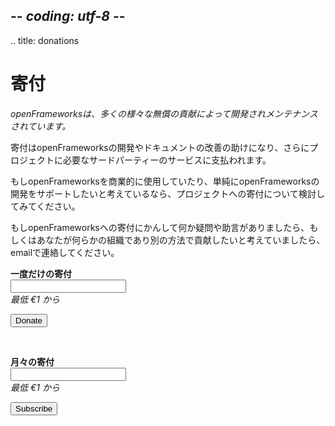 ## -*- coding: utf-8 -*-
.. title: donations


<div class="page-left-medium">
<h1>寄付</h1>

<em>openFrameworksは、多くの様々な無償の貢献によって開発されメンテナンスされています。</em>

<p>寄付はopenFrameworksの開発やドキュメントの改善の助けになり、さらにプロジェクトに必要なサードパーティーのサービスに支払われます。</p>

<p>もしopenFrameworksを商業的に使用していたり、単純にopenFrameworksの開発をサポートしたいと考えているなら、プロジェクトへの寄付について検討してみてください。</p>

<p>もしopenFrameworksへの寄付にかんして何か疑問や助言がありましたら、もしくはあなたが何らかの組織であり別の方法で貢献したいと考えていましたら、emailで連絡してください。

<script type="text/javascript" language="javascript">
<!--
$(document).ready(function(){
    window.setTimeout(function(){
      // Email obfuscator script 2.1 by Tim Williams, University of Arizona
      // Random encryption key feature coded by Andrew Moulden
      // This code is freeware provided these four comment lines remain intact
      // A wizard to generate this code is at http://www.jottings.com/obfuscator/
      coded = "4QvO7qQvP@QBMvU1OEMIQ1SP.ww"
      key = "BTobCRz1yjMsJfW6KIYmh2O4vcqltQuXGk9pg0PFUZr8VeExLN5HwD37AadnSi"
      shift=coded.length
      link=""
      for (i=0; i<coded.length; i++) {
        if (key.indexOf(coded.charAt(i))==-1) {
          ltr = coded.charAt(i)
          link += (ltr)
        }
        else {     
          ltr = (key.indexOf(coded.charAt(i))-shift+key.length) % key.length
          link += (key.charAt(ltr))
        }
      }
      //$('a.donations_link').text(link);
      //$('a.donations_link').onclick(function(){window.location = "mailto:" + link});
      //$('a.donations_link').href="mailto:" + link
      $('span.donations_link').html("<a href='#' onclick='window.location=\"mailto:" + link + "\";'>" + link + "</a>");
    },500)
})
//-->
</script><span class="donations_link"></span></p>

</div>

<div class="page-right-narrow">
<div class="home-links">

<div class="donations"><strong>一度だけの寄付</strong><br>
<form action="https://www.paypal.com/cgi-bin/webscr"  method="post" target="_blank">
    <input name="business" value="donations@openframeworks.cc" type="hidden">
    <input name="cmd" value="_donations" type="hidden">
    <input name="item_name" value="openFrameworks one time donation" type="hidden">
    <input name="item_number" value="One Time Donation" type="hidden">
    <input name="amount" value="" type="text"><br/>
    <em>最低 €1 から</em><p></p>
    <input name="lc" value="US" type="hidden">
    <input name="currency_code" value="EUR" type="hidden">
    <input class="buyButton" alt="PayPal – The safer, easier way to pay online." name="submit" value="Donate" type="submit">
</form>
<p>&nbsp;</p>
<p style="font-size: 1.0em; margin-bottom: 0;"><strong>月々の寄付</strong><br></p>
<form action="https://www.paypal.com/cgi-bin/webscr" method="post" target="_blank">
    <input name="business" value="donations@openframeworks.cc" type="hidden">
    <input name="cmd" value="_xclick-subscriptions" type="hidden">
    <input name="item_name" value="openFrameworks monthly donation" type="hidden">
    <input name="item_number" value="Monthly Donation" type="hidden">
    <input name="a3" value="" value="1" type="text"><br/>
    <em>最低 €1 から</em><p></p>
    <input name="p3" value="1" type="hidden">
    <input name="t3" value="M" type="hidden">
    <input name="lc" value="US" type="hidden">
    <input name="currency_code" value="EUR" type="hidden">
    <input name="src" value="1" type="hidden">
    <input class="buyButton" alt="PayPal – The safer, easier way to pay online." name="submit" value="Subscribe" type="submit">
</form>
</div>
</div>
</div>
